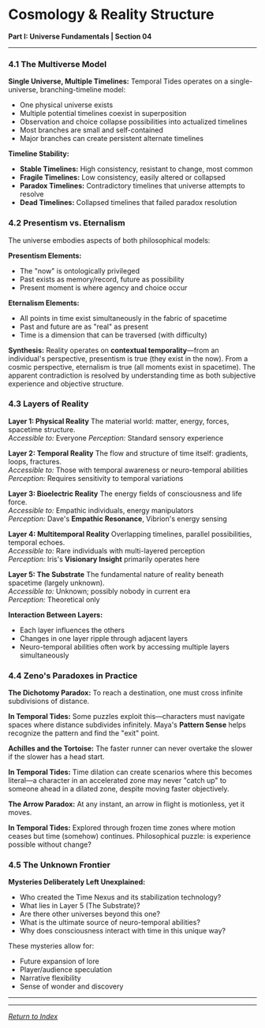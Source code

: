 # Cosmology & Reality Structure

**Part I: Universe Fundamentals | Section 04**

---

### 4.1 The Multiverse Model

**Single Universe, Multiple Timelines:**
Temporal Tides operates on a single-universe, branching-timeline model:

- One physical universe exists
- Multiple potential timelines coexist in superposition
- Observation and choice collapse possibilities into actualized timelines
- Most branches are small and self-contained
- Major branches can create persistent alternate timelines

**Timeline Stability:**
- **Stable Timelines:** High consistency, resistant to change, most common
- **Fragile Timelines:** Low consistency, easily altered or collapsed
- **Paradox Timelines:** Contradictory timelines that universe attempts to resolve
- **Dead Timelines:** Collapsed timelines that failed paradox resolution

### 4.2 Presentism vs. Eternalism

The universe embodies aspects of both philosophical models:

**Presentism Elements:**
- The "now" is ontologically privileged
- Past exists as memory/record, future as possibility
- Present moment is where agency and choice occur

**Eternalism Elements:**
- All points in time exist simultaneously in the fabric of spacetime
- Past and future are as "real" as present
- Time is a dimension that can be traversed (with difficulty)

**Synthesis:**
Reality operates on **contextual temporality**—from an individual's perspective, presentism is true (they exist in the now). From a cosmic perspective, eternalism is true (all moments exist in spacetime). The apparent contradiction is resolved by understanding time as both subjective experience and objective structure.

### 4.3 Layers of Reality

**Layer 1: Physical Reality**
The material world: matter, energy, forces, spacetime structure.  
*Accessible to:* Everyone
*Perception:* Standard sensory experience

**Layer 2: Temporal Reality**
The flow and structure of time itself: gradients, loops, fractures.  
*Accessible to:* Those with temporal awareness or neuro-temporal abilities  
*Perception:* Requires sensitivity to temporal variations

**Layer 3: Bioelectric Reality**
The energy fields of consciousness and life force.  
*Accessible to:* Empathic individuals, energy manipulators  
*Perception:* Dave's **Empathic Resonance**, Vibrion's energy sensing

**Layer 4: Multitemporal Reality**
Overlapping timelines, parallel possibilities, temporal echoes.  
*Accessible to:* Rare individuals with multi-layered perception  
*Perception:* Iris's **Visionary Insight** primarily operates here

**Layer 5: The Substrate**
The fundamental nature of reality beneath spacetime (largely unknown).  
*Accessible to:* Unknown; possibly nobody in current era  
*Perception:* Theoretical only

**Interaction Between Layers:**
- Each layer influences the others
- Changes in one layer ripple through adjacent layers
- Neuro-temporal abilities often work by accessing multiple layers simultaneously

### 4.4 Zeno's Paradoxes in Practice

**The Dichotomy Paradox:**
To reach a destination, one must cross infinite subdivisions of distance.

**In Temporal Tides:**
Some puzzles exploit this—characters must navigate spaces where distance subdivides infinitely. Maya's **Pattern Sense** helps recognize the pattern and find the "exit" point.

**Achilles and the Tortoise:**
The faster runner can never overtake the slower if the slower has a head start.

**In Temporal Tides:**
Time dilation can create scenarios where this becomes literal—a character in an accelerated zone may never "catch up" to someone ahead in a dilated zone, despite moving faster objectively.

**The Arrow Paradox:**
At any instant, an arrow in flight is motionless, yet it moves.

**In Temporal Tides:**
Explored through frozen time zones where motion ceases but time (somehow) continues. Philosophical puzzle: is experience possible without change?

### 4.5 The Unknown Frontier

**Mysteries Deliberately Left Unexplained:**
- Who created the Time Nexus and its stabilization technology?
- What lies in Layer 5 (The Substrate)?
- Are there other universes beyond this one?
- What is the ultimate source of neuro-temporal abilities?
- Why does consciousness interact with time in this unique way?

These mysteries allow for:
- Future expansion of lore
- Player/audience speculation
- Narrative flexibility
- Sense of wonder and discovery

---

---

*[Return to Index](../00_INDEX.md)*

